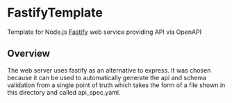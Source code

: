 # FastifyTemplate

Template for Node.js [Fastify](https://www.fastify.io/) web service providing
API via OpenAPI

## Overview

The web server uses fastify as an alternative to express. It was chosen because
it can be used to automatically generate the api and schema validation from a
single point of truth which takes the form of a file shown in this directory
and called api_spec.yaml. 
